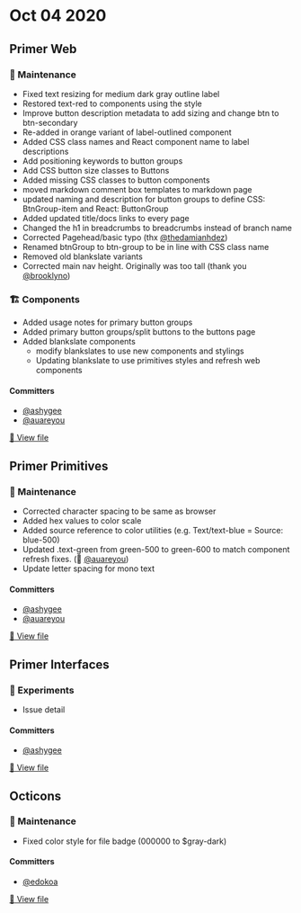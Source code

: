 # Oct 04 2020

## Primer Web

### 🧰 Maintenance

- Fixed text resizing for medium dark gray outline label
- Restored text-red to components using the style
- Improve button description metadata to add sizing and change btn to btn-secondary
- Re-added in orange variant of label-outlined component
- Added CSS class names and React component name to label descriptions
- Add positioning keywords to button groups
- Add CSS button size classes to Buttons
- Added missing CSS classes to button components
- moved markdown comment box templates to markdown page
- updated naming and description for button groups to define CSS: BtnGroup-item and React: ButtonGroup
- Added updated title/docs links to every page
- Changed the h1 in breadcrumbs to breadcrumbs instead of branch name
- Corrected Pagehead/basic typo (thx [@thedamianhdez](https://github.com/thedamianhdez))
- Renamed btnGroup to btn-group to be in line with CSS class name
- Removed old blankslate variants
- Corrected main nav height. Originally was too tall (thank you [@brooklyno](https://github.com/brooklyno))

### 🏗 Components

- Added usage notes for primary button groups
- Added primary button groups/split buttons to the buttons page
- Added blankslate components
  - modify blankslates to use new components and stylings
  - Updating blankslate to use primitives styles and refresh web components

#### Committers

- [@ashygee](https://github.com/ashygee)
- [@auareyou](https://github.com/auareyou)

[📄 View file](https://www.figma.com/file/GCvY3Qv8czRgZgvl1dG6lp/Primer-Web?node-id=310%3A2995)

## Primer Primitives

### 🧰 Maintenance

- Corrected character spacing to be same as browser
- Added hex values to color scale
- Added source reference to color utilities
(e.g. Text/text-blue = Source: blue-500)
- Updated .text-green from green-500 to green-600 to match component refresh fixes. (🙇 [@auareyou](https://github.com/auareyou))
- Update letter spacing for mono text

#### Committers

- [@ashygee](https://github.com/ashygee)
- [@auareyou](https://github.com/auareyou)

[📄 View file](https://www.figma.com/file/B5XPE8IwGPIZDAvN7jqWqx/Primer-Primitives?node-id=9%3A2)

## Primer Interfaces

### 🧪 Experiments

- Issue detail

#### Committers

- [@ashygee](https://github.com/ashygee)

[📄 View file](https://www.figma.com/file/Y2xJLFBrU7yyiDLlEkQXcF/Primer-Interfaces?node-id=0%3A1)

## Octicons

### 🧰 Maintenance

- Fixed color style for file badge (000000 to $gray-dark)

#### Committers

- [@edokoa](https://github.com/edokoa)

[📄 View file](https://www.figma.com/file/1ljgTFkT5NKNRfq5hw07JQ/Octicons?node-id=0%3A1)
